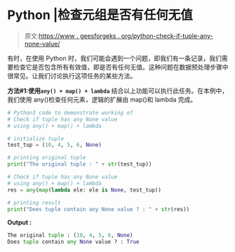# Python |检查元组是否有任何无值

> 原文:[https://www . geesforgeks . org/python-check-if-tuple-any-none-value/](https://www.geeksforgeeks.org/python-check-if-tuple-has-any-none-value/)

有时，在使用 Python 时，我们可能会遇到一个问题，即我们有一条记录，我们需要检查它是否包含所有有效值，即是否有任何无值。这种问题在数据预处理步骤中很常见。让我们讨论执行这项任务的某些方法。

**方法#1:使用`any() + map() + lambda`**
结合以上功能可以执行此任务。在本例中，我们使用 any()检查任何元素，逻辑的扩展由 map()和 lambda 完成。

```py
# Python3 code to demonstrate working of
# Check if tuple has any None value
# using any() + map() + lambda

# initialize tuple
test_tup = (10, 4, 5, 6, None)

# printing original tuple
print("The original tuple : " + str(test_tup))

# Check if tuple has any None value
# using any() + map() + lambda
res = any(map(lambda ele: ele is None, test_tup))

# printing result
print("Does tuple contain any None value ? : " + str(res))
```

**Output :**

```py
The original tuple : (10, 4, 5, 6, None)
Does tuple contain any None value ? : True

```